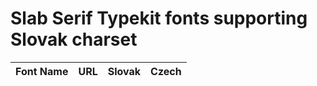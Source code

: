 # Slab Serif Typekit fonts supporting Slovak charset

Font Name | URL | Slovak | Czech
--------- | --- | ------ | -----
